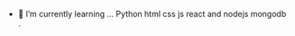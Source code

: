 - 🌱 I’m currently learning ...
Python
html
css
js
react and nodejs
mongodb
.

<!---
harshit-ig/harshit-ig is a ✨ special ✨ repository because its `README.md` (this file) appears on your GitHub profile.
You can click the Preview link to take a look at your changes.
--->
